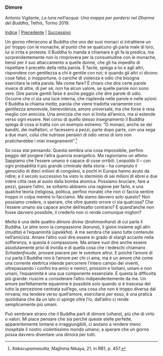 <link rel="stylesheet" href="../assets/style.css">

### Dimore

Antonio Vigilante, _La luna nell’acqua. Una mappa per perdersi nel Dharma del Buddha_, Tethis, Torino 2019.

[Indice](index.md) | [Precedente](thay.md) | [Successivo](tecniche.md)

Un giorno riferiscono al Buddha che uno dei suoi monaci si intrattiene un po’ troppo con le monache, al punto che se qualcuno gli parla male di loro, lui si irrita e protesta. Il Buddha lo manda a chiamare e gli fa la predica, ma sorprendentemente non lo rimprovera per la consuetudine con le monache, bensì per il suo attaccamento a quelle donne, che gli ha impedito di rispettare il precetto della retta parola. È facile, spiega a lui e agli altri, rispondere con gentilezza a chi è gentile con noi; è quando gli altri ci dicono cose false, o inopportune, o cariche di violenza e odio che bisogna esercitare la retta parola. Ma come fare? È chiaro che dire certe parole invece di altre, di per sé, non ha alcun valore, se quelle parole non sono vere. Dire parole gentili false è anche peggio che dire parole di odio. Occorre che ci sia una luce interna, che risplenda nelle parole e nelle azioni. Il Buddha la chiama _metta_, parola che viene tradotta variamente con gentilezza amorevole, benevolenza, amore universale, ma che forse è resa meglio con amicizia. Una amicizia che non si limita all’amico, ma si estende verso ogni essere. Nel corso di quello stesso insegnamento il Buddha spiega di cosa si tratta con un esempio estremo: “O monaci, anche se dei banditi, dei malfattori, vi facessero a pezzi, parte dopo parte, con una sega a due mani, colui che nutrisse pensieri di odio verso di loro non praticherebbe i miei insegnamenti”.[^47]

So cosa stai pensando. Questa sembra una cosa impossibile, perfino peggio del porgere l’altra guancia evangelico. Ma ragioniamo un attimo. Sappiamo che l’essere umano è capace di cose orribili. Leopoldo II – con ogni probabilità il più grande criminale della storia – ha compiuto il genocidio di dieci milioni di congolesi, e pochi in Europa hanno avuto da ridire; e il secolo successivo ha visto lo sterminio di sei milioni di ebrei e due intere città rase al suolo dalla bomba atomica. Possiamo bruciare, fare a pezzi, gasare l’altro, se soltanto abbiamo una ragione per farlo, e una qualche teoria (religiosa, politica, perfino morale) che non ci faccia sentire troppo in colpa mentre lo facciamo. Ma siamo davvero solo questo? Non possiamo credere, o sperare, che oltre questo orrore ci sia qualcosa? Che l’essere umano sia capace anche dell’esatto contrario? E quand’anche non fosse davvero possibile, il crederlo non ci rende comunque migliori?

_Metta_ è una delle quattro _dimore divine_ (_brahmavihara_) di cui parla il Buddha. Le altre sono la compassione (_karuna_), il gioire insieme agli altri (_mudita_) e l’equanimità (_upekkha_). A me sembra che siano tutte contenute nell’amicizia. Amare l’altro vuol dire essere in grado di stargli accanto nella sofferenza, e questa è compassione. Ma amare vuol dire anche essere assolutamente privi di invidia e di quella cosa che i tedeschi chiamano _Schadenfreude_, provare piacere per le sventure altrui. E poiché l’amore di cui parla il Buddha non è l’amore per chi ci ama, ma è un amore che come una corrente elettrica intende percorrere l’intero campo dei viventi, oltrepassando i confini tra amici e nemici, prossimi e lontani, umani e non umani, l’equanimità è una sua componente essenziale. È questa la difficoltà più grande: riuscire a considerare l’altro indipendentemente da me. Un amore perfettamente equanime è possibile solo quando si è trascesa del tutto la percezione centrata sull’ego, una cosa che non è troppo diversa dal nirvana; ma tendere verso quell’amore, esercitarsi per esso, è una pratica quotidiana che da un lato ci spinge oltre l’io, dall’altro ci rende semplicemente più umani.

Può sembrare strano che il Buddha parli di dimore (_vihara_), più che di virtù o valori. Mi piace pensare che sia perché queste stelle perfette, apparentemente lontane e irraggiungibili, ci aiutano a rendere meno inospitale il nostro violentissimo mondo umano; a sperare che un giorno possa davvero diventare una dimora per tutti.

[^47]: *Kakacupamasutta*, Majjhima Nikaya, 21, in RB1, p. 457.
